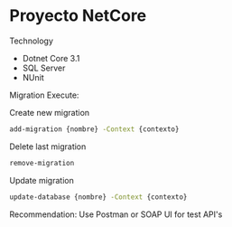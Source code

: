 # Proyecto NetCore

Technology
- Dotnet Core 3.1
- SQL Server
- NUnit

Migration Execute:

Create new migration
```cmd
add-migration {nombre} -Context {contexto}
```

Delete last migration
```cmd
remove-migration
```

Update migration
```cmd
update-database {nombre} -Context {contexto}
```
Recommendation:
Use Postman or SOAP UI for test API's
